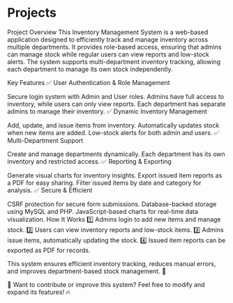 # Projects
Project Overview
This Inventory Management System is a web-based application designed to efficiently track and manage inventory across multiple departments. It provides role-based access, ensuring that admins can manage stock while regular users can view reports and low-stock alerts. The system supports multi-department inventory tracking, allowing each department to manage its own stock independently.

Key Features
✅ User Authentication & Role Management

Secure login system with Admin and User roles.
Admins have full access to inventory, while users can only view reports.
Each department has separate admins to manage their inventory.
✅ Dynamic Inventory Management

Add, update, and issue items from inventory.
Automatically updates stock when new items are added.
Low-stock alerts for both admin and users.
✅ Multi-Department Support

Create and manage departments dynamically.
Each department has its own inventory and restricted access.
✅ Reporting & Exporting

Generate visual charts for inventory insights.
Export issued item reports as a PDF for easy sharing.
Filter issued items by date and category for analysis.
✅ Secure & Efficient

CSRF protection for secure form submissions.
Database-backed storage using MySQL and PHP.
JavaScript-based charts for real-time data visualization.
How It Works
1️⃣ Admins login to add new items and manage stock.
2️⃣ Users can view inventory reports and low-stock items.
3️⃣ Admins issue items, automatically updating the stock.
4️⃣ Issued item reports can be exported as PDF for records.

This system ensures efficient inventory tracking, reduces manual errors, and improves department-based stock management. 🚀

📌 Want to contribute or improve this system? Feel free to modify and expand its features! 🔥
